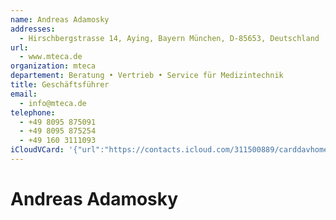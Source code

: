 ```yaml
---
name: Andreas Adamosky
addresses:
  - Hirschbergstrasse 14, Aying, Bayern München, D-85653, Deutschland
url:
  - www.mteca.de
organization: mteca
departement: Beratung • Vertrieb • Service für Medizintechnik
title: Geschäftsführer
email:
  - info@mteca.de
telephone:
  - +49 8095 875091
  - +49 8095 875254
  - +49 160 3111093
iCloudVCard: '{"url":"https://contacts.icloud.com/311500889/carddavhome/card/99580742-1B9E-40B6-9FA8-AFB1A5289A1F.vcf","etag":"\"kmfhatyc\"","data":"BEGIN:VCARD\r\nVERSION:3.0\r\nFN:\r\nN:Adamosky;Andreas;;;\r\nUID:43231E53-C534-4FF3-9074-C2BCDBA18320\r\nADR:;;Hirschbergstrasse 14;Aying;Bayern München;D-85653;Deutschland;\r\nPRODID:-//Apple Inc.//iOS 10.2.1//EN\r\nREV:2025-04-03T22:17:55Z\r\nURL:www.mteca.de\r\nORG:mteca;Beratung • Vertrieb • Service für Medizintechnik\r\nTITLE:Geschäftsführer\r\nEMAIL:info@mteca.de\r\nTEL:+49 8095 875091\r\nTEL:+49 8095 875254\r\nTEL:+49 160 3111093\r\nitem1.X-ABADR:DE\r\nEND:VCARD"}'
---
```

# Andreas Adamosky